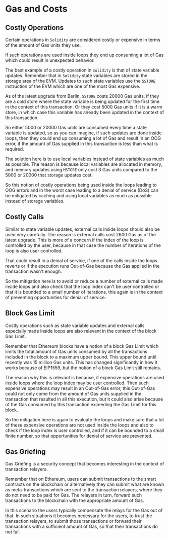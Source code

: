 # Gas and Costs

## Costly Operations

Certain operations in `Solidity` are considered costly or expensive in terms of the amount of Gas units they use. 

If such operations are used inside loops they end up consuming a lot of Gas which could result in unexpected behavior.

The best example of a costly operation in `Solidity` is that of state variable updates. Remember that in `Solidity` state variables are stored in the storage area of the EVM. Updates to such state variables use the `SSTORE` instruction of the EVM which are one of the most Gas expensive.

As of the latest upgrade from Berlin, `SSTORE` costs 20000 Gas units, if they are a cold store where the state variable is being updated for the first time in the context of this transaction. Or they cost 5000 Gas units if it is a warm store, in which case this variable has already been updated in the context of this transaction.

So either 5000 or 20000 Gas units are consumed every time a state variable is updated, so as you can imagine, if such updates are done inside loops, then they could end up consuming a lot of Gas and result in an OOG error, if the amount of Gas supplied in this transaction is less than what is required.

The solution here is to use local variables instead of state variables as much as possible. The reason is because local variables are allocated in memory, and memory updates using `MSTORE` only cost 3 Gas units compared to the 5000 or 20000 that storage updates cost. 

So this notion of costly operations being used inside the loops leading to OOG errors and in the worst case leading to a denial of service (DoS) can be mitigated by caching and using local variables as much as possible instead of storage variables.

## Costly Calls

Similar to state variable updates, external calls inside loops should also be used very carefully. The reason is external calls cost 2600 Gas as of the latest upgrade. This is more of a concern if the index of the loop is controlled by the user, because in that case the number of iterations of the loop is also user controlled.

That could result in a denial of service, if one of the calls inside the loops reverts or if the execution runs Out-of-Gas because the Gas applied in the transaction wasn't enough.

So the mitigation here is to avoid or reduce a number of external calls made inside loops and also check that the loop index can't be user controlled or that it is bounded to a small number of iterations, this again is in the context of preventing opportunities for denial of service.

## Block Gas Limit

Costly operations such as state variable updates and external calls especially made inside loops are also relevant in the context of the block Gas Limit.

Remember that Ethereum blocks have a notion of a block Gas Limit which limits the total amount of Gas units consumed by all the transactions included in the block to a maximum upper bound. This upper bound until recently was 15 million Gas units. This has changed significantly in how it works because of EIP1559, but the notion of a block Gas Limit still remains.

The reason why this is relevant is because, if expensive operations are used inside loops where the loop index may be user controlled. Then such expensive operations may result in an Out-of-Gas error, this Out-of-Gas could not only come from the amount of Gas units supplied in the transaction that resulted in all this execution, but it could also arise because of the Gas consumed by this transaction exceeding the Gas Limit for this block.

So the mitigation here is again to evaluate the loops and make sure that a lot of these expensive operations are not used inside the loops and also to check if the loop index is user controlled, and if it can be bounded to a small finite number, so that opportunities for denial of service are prevented.

## Gas Griefing

Gas Griefing is a security concept that becomes interesting in the context of transaction relayers.

Remember that on Ethereum, users can submit transactions to the smart contracts on the blockchain or alternatively they can submit what are known as meta-transactions which are sent to the transaction relayers, where they do not need to be paid for Gas. The relayers in turn, forward such transactions to the blockchain with the appropriate amount of Gas. 

In this scenario the users typically compensate the relays for the Gas out of that. In such situations it becomes necessary for the users, to trust the transaction relayers, to submit those transactions or forward their transactions with a sufficient amount of Gas, so that their transactions do not fail.